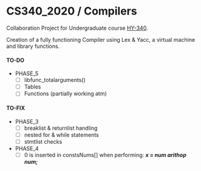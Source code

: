 # CS340_2020 / Compilers

Collaboration Project for Undergraduate course [HY-340](http://www2.csd.uoc.gr/hy340/).

Creation of a fully functioning Compiler using Lex & Yacc, a virtual machine and library functions.

#### TO-DO
- PHASE_5
  - [ ] libfunc_totalarguments()
  - [ ] Tables
  - [ ] Functions (partially working atm)

#### TO-FIX

- PHASE_3
  - [ ] breaklist & returnlist handling
  - [ ] nested for & while statements
  - [ ] stmtlist checks
  
- PHASE_4
  - [ ] 0 is inserted in constsNums[] when performing:  **_x = num arithop num;_** 
